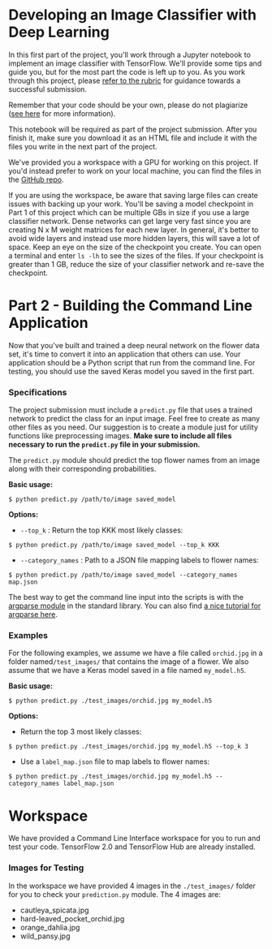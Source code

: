 # Developing an Image Classifier with Deep Learning

In this first part of the project, you'll work through a Jupyter 
notebook to implement an image classifier with TensorFlow. We'll provide
 some tips and guide you, but for the most part the code is left up to 
you. As you work through this project, please [refer to the rubric](https://review.udacity.com/#!/rubrics/2697/view) for guidance towards a successful submission.

Remember that your code should be your own, please do not plagiarize ([see here](https://udacity.zendesk.com/hc/en-us/articles/360001451091-What-is-plagiarism-) for more information).

This notebook will be required as part of the project submission. 
After you finish it, make sure you download it as an HTML file and 
include it with the files you write in the next part of the project.

We've provided you a workspace with a GPU for working on this 
project. If you'd instead prefer to work on your local machine, you can 
find the files in the [GitHub repo](https://github.com/udacity/intro-to-ml-tensorflow).

If you are using the workspace, be aware that saving large files can 
create issues with backing up your work. You'll be saving a model 
checkpoint in Part 1 of this project which can be multiple GBs in size 
if you use a large classifier network. Dense networks can get large very
 fast since you are creating N x M weight matrices for each new layer. 
In general, it's better to avoid wide layers and instead use more hidden
 layers, this will save a lot of space. Keep an eye on the size of the 
checkpoint you create. You can open a terminal and enter `ls -lh` to see the sizes of the files. If your checkpoint is greater than 1 GB,
 reduce the size of your classifier network and re-save the checkpoint.

# Part 2 - Building the Command Line Application

Now that you've built and trained a deep neural network on the flower
 data set, it's time to convert it into an application that others can 
use. Your application should be a Python script that run from the 
command line. For testing, you should use the saved Keras model you 
saved in the first part.

### Specifications

The project submission must include a `predict.py` file 
that uses a trained network to predict the class for an input image. 
Feel free to create as many other files as you need. Our suggestion is 
to create a module just for utility functions like preprocessing images.
 **Make sure to include all files necessary to run the `predict.py` file in your submission.**

The `predict.py` module should predict the top flower names from an image along with their corresponding probabilities.

**Basic usage:**

```
$ python predict.py /path/to/image saved_model
```

**Options:**

- `--top_k` : Return the top KKK most likely classes:

```
$ python predict.py /path/to/image saved_model --top_k KKK
```

- `--category_names` : Path to a JSON file mapping labels to flower names:

```
$ python predict.py /path/to/image saved_model --category_names map.json
```

The best way to get the command line input into the scripts is with the [argparse module](https://docs.python.org/3/library/argparse.html) in the standard library. You can also find [a nice tutorial for argparse here](https://pymotw.com/3/argparse/).

### Examples

For the following examples, we assume we have a file called `orchid.jpg` in a folder named`/test_images/` that contains the image of a flower. We also assume that we have a Keras model saved in a file named `my_model.h5`.

**Basic usage:**

```
$ python predict.py ./test_images/orchid.jpg my_model.h5
```

**Options:**

- Return the top 3 most likely classes:

```
$ python predict.py ./test_images/orchid.jpg my_model.h5 --top_k 3
```

- Use a `label_map.json` file to map labels to flower names:

```
$ python predict.py ./test_images/orchid.jpg my_model.h5 --category_names label_map.json
```

# Workspace

We have provided a Command Line Interface workspace for you to run 
and test your code. TensorFlow 2.0 and TensorFlow Hub are already 
installed.

### Images for Testing

In the workspace we have provided 4 images in the `./test_images/` folder for you to check your `prediction.py` module. The 4 images are:

- cautleya_spicata.jpg
- hard-leaved_pocket_orchid.jpg
- orange_dahlia.jpg
- wild_pansy.jpg


